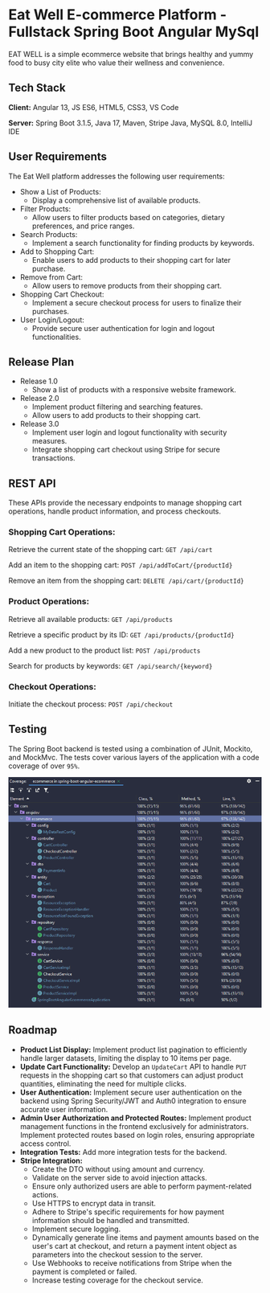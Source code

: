 # Eat Well E-commerce Platform - Fullstack Spring Boot Angular MySql

EAT WELL is a simple ecommerce website that brings healthy and yummy food to busy city elite who value their wellness and convenience.


## Tech Stack

**Client:** Angular 13, JS ES6, HTML5, CSS3, VS Code

**Server:** Spring Boot 3.1.5, Java 17, Maven, Stripe Java, MySQL 8.0, IntelliJ IDE


## User Requirements

The Eat Well platform addresses the following user requirements:

- Show a List of Products:
    - Display a comprehensive list of available products.
- Filter Products:
    - Allow users to filter products based on categories, dietary preferences, and price ranges.
- Search Products:
    - Implement a search functionality for finding products by keywords.
- Add to Shopping Cart:
    - Enable users to add products to their shopping cart for later purchase.
- Remove from Cart:
    - Allow users to remove products from their shopping cart.
- Shopping Cart Checkout:
    - Implement a secure checkout process for users to finalize their purchases.
- User Login/Logout:
    - Provide secure user authentication for login and logout functionalities.

## Release Plan

- Release 1.0
    - Show a list of products with a responsive website framework.
- Release 2.0
    - Implement product filtering and searching features.
    - Allow users to add products to their shopping cart.
- Release 3.0
    - Implement user login and logout functionality with security measures.
    - Integrate shopping cart checkout using Stripe for secure transactions.


## REST API

These APIs provide the necessary endpoints to manage shopping cart operations, handle product information, and process checkouts.

### Shopping Cart Operations:

Retrieve the current state of the shopping cart: `GET /api/cart`

Add an item to the shopping cart: `POST /api/addToCart/{productId}`

Remove an item from the shopping cart: `DELETE /api/cart/{productId}`


### Product Operations:

Retrieve all available products: `GET /api/products`

Retrieve a specific product by its ID: `GET /api/products/{productId}`

Add a new product to the product list: `POST /api/products`

Search for products by keywords: `GET /api/search/{keyword}`


### Checkout Operations:

Initiate the checkout process: `POST /api/checkout`


## Testing

The Spring Boot backend is tested using a combination of JUnit, Mockito, and MockMvc. The tests cover various layers of the application with a code coverage of over `95%`.

![test-coverage](image.png)

## Roadmap

- **Product List Display:** Implement product list pagination to efficiently handle larger datasets, limiting the display to 10 items per page.
- **Update Cart Functionality:** Develop an `UpdateCart` API to handle `PUT` requests in the shopping cart so that customers can adjust product quantities, eliminating the need for multiple clicks.
- **User Authentication:** Implement secure user authentication on the backend using Spring Security/JWT and Auth0 integration to ensure accurate user information.
- **Admin User Authorization and Protected Routes:** Implement product management functions in the frontend exclusively for administrators. Implement protected routes based on login roles, ensuring appropriate access control.
- **Integration Tests:** Add more integration tests for the backend.
- **Stripe Integration:**
    - Create the DTO without using amount and currency.
    - Validate on the server side to avoid injection attacks.
    - Ensure only authorized users are able to perform payment-related actions.
    - Use HTTPS to encrypt data in transit.
    - Adhere to Stripe's specific requirements for how payment information should be handled and transmitted.
    - Implement secure logging.
    - Dynamically generate line items and payment amounts based on the user's cart at checkout, and return a payment intent object as parameters into the checkout session to the server.
    - Use Webhooks to receive notifications from Stripe when the payment is completed or failed.
    - Increase testing coverage for the checkout service.